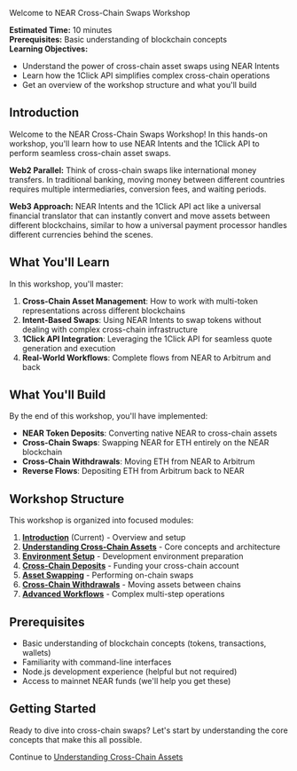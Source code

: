 Welcome to NEAR Cross-Chain Swaps Workshop

**Estimated Time:** 10 minutes  
**Prerequisites:** Basic understanding of blockchain concepts  
**Learning Objectives:**
- Understand the power of cross-chain asset swaps using NEAR Intents
- Learn how the 1Click API simplifies complex cross-chain operations
- Get an overview of the workshop structure and what you'll build

## Introduction

Welcome to the NEAR Cross-Chain Swaps Workshop! In this hands-on workshop, you'll learn how to use NEAR Intents and the 1Click API to perform seamless cross-chain asset swaps.

**Web2 Parallel:** Think of cross-chain swaps like international money transfers. In traditional banking, moving money between different countries requires multiple intermediaries, conversion fees, and waiting periods. 

**Web3 Approach:** NEAR Intents and the 1Click API act like a universal financial translator that can instantly convert and move assets between different blockchains, similar to how a universal payment processor handles different currencies behind the scenes.

## What You'll Learn

In this workshop, you'll master:

1. **Cross-Chain Asset Management**: How to work with multi-token representations across different blockchains
2. **Intent-Based Swaps**: Using NEAR Intents to swap tokens without dealing with complex cross-chain infrastructure
3. **1Click API Integration**: Leveraging the 1Click API for seamless quote generation and execution
4. **Real-World Workflows**: Complete flows from NEAR to Arbitrum and back

## What You'll Build

By the end of this workshop, you'll have implemented:

- **NEAR Token Deposits**: Converting native NEAR to cross-chain assets
- **Cross-Chain Swaps**: Swapping NEAR for ETH entirely on the NEAR blockchain
- **Cross-Chain Withdrawals**: Moving ETH from NEAR to Arbitrum
- **Reverse Flows**: Depositing ETH from Arbitrum back to NEAR

## Workshop Structure

This workshop is organized into focused modules:

1. **[Introduction](mdc:../01-introduction/01-welcome.md)** (Current) - Overview and setup
2. **[Understanding Cross-Chain Assets](mdc:../02-understanding-cross-chain-assets/01-multi-token-concepts.md)** - Core concepts and architecture
3. **[Environment Setup](mdc:../03-environment-setup/01-prerequisites.md)** - Development environment preparation
4. **[Cross-Chain Deposits](mdc:../04-cross-chain-deposits/01-near-deposits.md)** - Funding your cross-chain account
5. **[Asset Swapping](mdc:../05-asset-swapping/01-near-to-eth.md)** - Performing on-chain swaps
6. **[Cross-Chain Withdrawals](mdc:../06-cross-chain-withdrawals/01-eth-to-arbitrum.md)** - Moving assets between chains
7. **[Advanced Workflows](mdc:../07-advanced-workflows/01-reverse-flows.md)** - Complex multi-step operations

## Prerequisites

- Basic understanding of blockchain concepts (tokens, transactions, wallets)
- Familiarity with command-line interfaces
- Node.js development experience (helpful but not required)
- Access to mainnet NEAR funds (we'll help you get these)

## Getting Started

Ready to dive into cross-chain swaps? Let's start by understanding the core concepts that make this all possible.

Continue to [Understanding Cross-Chain Assets](mdc:../02-understanding-cross-chain-assets/01-multi-token-concepts.md) 